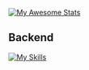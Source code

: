 [![My Awesome Stats](https://awesome-github-stats.azurewebsites.net/user-stats/davirios7?cardType=github&theme=dark&preferLogin=false)](https://git.io/awesome-stats-card)
## Backend
[![My Skills](https://skillicons.dev/icons?i=ts,js,nodejs,docker)](https://skillicons.dev)
